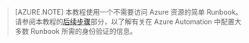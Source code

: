 > [AZURE.NOTE]
> 本教程使用一个不需要访问 Azure 资源的简单 Runbook。请参阅本教程的[后续步骤](#nextsteps)部分，以了解有关在 Azure Automation 中配置大多数 Runbook 所需的身份验证的信息。 
